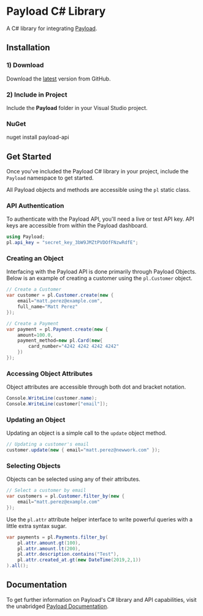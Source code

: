 # Payload C# Library

A C# library for integrating [Payload](https://payload.co).

## Installation

### 1) Download

Download the [latest](https://github.com/payload-code/payload-csharp/archive/master.zip)
version from GitHub.

### 2) Include in Project

Include the **Payload** folder in your Visual Studio project.

### NuGet

nuget install payload-api

## Get Started

Once you've included the Payload C# library in your project,
include the `Payload` namespace to get started.

All Payload objects and methods are accessible using the `pl` static class.

### API Authentication

To authenticate with the Payload API, you'll need a live or test API key. API
keys are accessible from within the Payload dashboard.

```csharp
using Payload;
pl.api_key = "secret_key_3bW9JMZtPVDOfFNzwRdfE";
```

### Creating an Object

Interfacing with the Payload API is done primarily through Payload Objects. Below is an example of
creating a customer using the `pl.Customer` object.

```csharp
// Create a Customer
var customer = pl.Customer.create(new {
    email="matt.perez@example.com",
    full_name="Matt Perez"
});
```

```csharp
// Create a Payment
var payment = pl.Payment.create(new {
    amount=100.0,
    payment_method=new pl.Card(new{
        card_number="4242 4242 4242 4242"
    })
});
```

### Accessing Object Attributes

Object attributes are accessible through both dot and bracket notation.

```csharp
Console.WriteLine(customer.name);
Console.WriteLine(customer["email"]);
```

### Updating an Object

Updating an object is a simple call to the `update` object method.

```csharp
// Updating a customer's email
customer.update(new { email="matt.perez@newwork.com" });
```

### Selecting Objects

Objects can be selected using any of their attributes.

```csharp
// Select a customer by email
var customers = pl.Customer.filter_by(new {
    email="matt.perez@example.com"
});
```

Use the `pl.attr` attribute helper
interface to write powerful queries with a little extra syntax sugar.

```csharp
var payments = pl.Payments.filter_by(
    pl.attr.amount.gt(100),
    pl.attr.amount.lt(200),
    pl.attr.description.contains("Test"),
    pl.attr.created_at.gt(new DateTime(2019,2,1))
).all();
```

## Documentation

To get further information on Payload's C# library and API capabilities,
visit the unabridged [Payload Documentation](https://docs.payload.co/?csharp).
